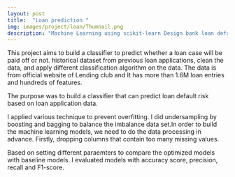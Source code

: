 ```yaml
---
layout: post
title:  "Loan prediction "
img: images/project/loan/Thumnail.png
description: "Machine Learning using scikit-learn Design bank loan default database schema in MySQL Use Pandas for feature engineering. Train various models with Gridsearch for loan default prediction Model validation using f1-score"
---
```



This project aims to build a classifier to predict whether a loan case will be paid off or not. historical dataset from previous loan applications, clean the data, and apply different classification algorithm on the data. The data is from official website of Lending club and It has more than 1.6M loan entries and hundreds of features.

The purpose was to build a classifier that can predict loan default risk based on loan application data. 

I applied various technique to prevent overfitting. I did undersampling by boosting and bagging to balance the imbalance data set.In order to build the machine learning models, we need to do the data processing in advance. Firstly, dropping columns that contain too many missing values.

Based on setting different paraemters to compare the optimized models with baseline models. I evaluated models with accuracy score, precision, recall and F1-score.

